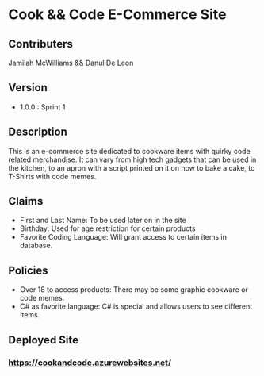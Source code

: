 # Cook && Code E-Commerce Site

## Contributers
Jamilah McWilliams && Danul De Leon

## Version
- 1.0.0 : Sprint 1

## Description
This is an e-commerce site dedicated to cookware items with quirky code related merchandise.  It can vary from high tech gadgets that can be used in the kitchen, to an apron with a script printed on it on how to bake a cake, to T-Shirts with code memes.

## Claims
- First and Last Name: To be used later on in the site
- Birthday: Used for age restriction for certain products
- Favorite Coding Language: Will grant access to certain items in database.

## Policies
- Over 18 to access products: There may be some graphic cookware or code memes. 
- C# as favorite language: C# is special and allows users to see different items.

## Deployed Site
### https://cookandcode.azurewebsites.net/